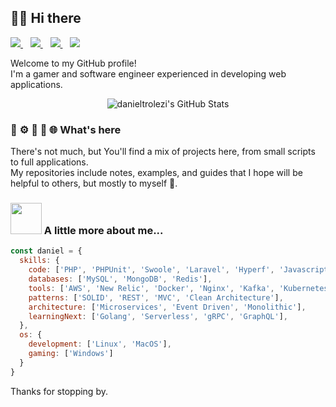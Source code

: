 ## 🧙‍♂️ Hi there 

<p align='left'>
  <a href="https://www.linkedin.com/in/danieltrolezi">
    <img src="https://img.shields.io/badge/LinkedIn-0077B5?style=for-the-badge&logo=linkedin&logoColor=white" />
  </a>&nbsp;&nbsp;
  <a href="https://leetcode.com/u/danieltrolezi">
    <img src="https://img.shields.io/badge/-LeetCode-FFA116?style=for-the-badge&logo=LeetCode&logoColor=black" />
  </a>&nbsp;&nbsp;
  <a href="https://stackoverflow.com/users/6104727/daniel-trolezi">
    <img src="https://img.shields.io/badge/Stack_Overflow-FE7A16?style=for-the-badge&logo=stack-overflow&logoColor=white" />
  </a>&nbsp;&nbsp;
  <a href="https://steamcommunity.com/id/danieltrolezi/">
    <img src="https://img.shields.io/badge/Steam-000000?style=for-the-badge&logo=steam&logoColor=white" />        
  </a>
</p>

Welcome to my GitHub profile!  
I'm a gamer and software engineer experienced in developing web applications.

<p align='center'>
  <img src="https://github-readme-streak-stats.herokuapp.com/?user=danieltrolezi&theme=dark&hide_border=true" alt="danieltrolezi's GitHub Stats" />
</p>

### 🐘 ⚙️ 🚀 🐳 🌐 What's here

There's not much, but You'll find a mix of projects here, from small scripts to full applications.  
My repositories include notes, examples, and guides that I hope will be helpful to others, but mostly to myself 🤠.

### <img src="https://media.giphy.com/media/VgCDAzcKvsR6OM0uWg/giphy.gif" width="50"> A little more about me...

```javascript
const daniel = {
  skills: {
    code: ['PHP', 'PHPUnit', 'Swoole', 'Laravel', 'Hyperf', 'Javascript', 'Node.js', 'Express.js'],
    databases: ['MySQL', 'MongoDB', 'Redis'],
    tools: ['AWS', 'New Relic', 'Docker', 'Nginx', 'Kafka', 'Kubernetes', 'Terraform', 'Swagger'],
    patterns: ['SOLID', 'REST', 'MVC', 'Clean Architecture'],
    architecture: ['Microservices', 'Event Driven', 'Monolithic'],
    learningNext: ['Golang', 'Serverless', 'gRPC', 'GraphQL'],
  },
  os: {
    development: ['Linux', 'MacOS'],
    gaming: ['Windows']
  }
}
```

Thanks for stopping by.



